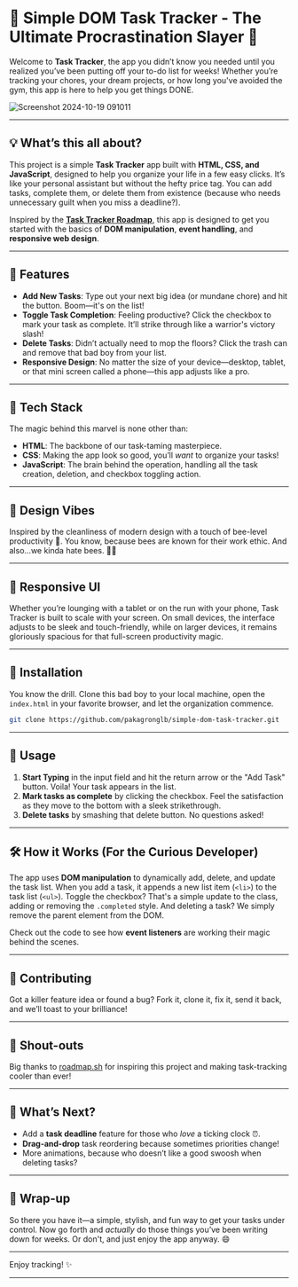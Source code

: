 # 📝 Simple DOM Task Tracker - The Ultimate Procrastination Slayer 🐝

Welcome to **Task Tracker**, the app you didn’t know you needed until you realized you’ve been putting off your to-do list for weeks! Whether you’re tracking your chores, your dream projects, or how long you've avoided the gym, this app is here to help you get things DONE.

![Screenshot 2024-10-19 091011](https://github.com/user-attachments/assets/6e21f096-a44e-4fd4-b362-003064b15841)

---

## 💡 What’s this all about?

This project is a simple **Task Tracker** app built with **HTML, CSS, and JavaScript**, designed to help you organize your life in a few easy clicks. It’s like your personal assistant but without the hefty price tag. You can add tasks, complete them, or delete them from existence (because who needs unnecessary guilt when you miss a deadline?).

Inspired by the **[Task Tracker Roadmap](https://roadmap.sh/projects/task-tracker-js)**, this app is designed to get you started with the basics of **DOM manipulation**, **event handling**, and **responsive web design**. 

---

## 🌟 Features
- **Add New Tasks**: Type out your next big idea (or mundane chore) and hit the button. Boom—it's on the list!
- **Toggle Task Completion**: Feeling productive? Click the checkbox to mark your task as complete. It’ll strike through like a warrior's victory slash!
- **Delete Tasks**: Didn’t actually need to mop the floors? Click the trash can and remove that bad boy from your list.
- **Responsive Design**: No matter the size of your device—desktop, tablet, or that mini screen called a phone—this app adjusts like a pro.

---

## 🚀 Tech Stack

The magic behind this marvel is none other than:
- **HTML**: The backbone of our task-taming masterpiece.
- **CSS**: Making the app look so good, you’ll *want* to organize your tasks!
- **JavaScript**: The brain behind the operation, handling all the task creation, deletion, and checkbox toggling action.

---

## 🎨 Design Vibes
Inspired by the cleanliness of modern design with a touch of bee-level productivity 🐝. You know, because bees are known for their work ethic. And also...we kinda hate bees. 🐝💥

---

## 📲 Responsive UI
Whether you’re lounging with a tablet or on the run with your phone, Task Tracker is built to scale with your screen. On small devices, the interface adjusts to be sleek and touch-friendly, while on larger devices, it remains gloriously spacious for that full-screen productivity magic.

---

## 🔧 Installation

You know the drill. Clone this bad boy to your local machine, open the `index.html` in your favorite browser, and let the organization commence.

```bash
git clone https://github.com/pakagronglb/simple-dom-task-tracker.git
```

---

## 📜 Usage

1. **Start Typing** in the input field and hit the return arrow or the "Add Task" button. Voila! Your task appears in the list.
2. **Mark tasks as complete** by clicking the checkbox. Feel the satisfaction as they move to the bottom with a sleek strikethrough.
3. **Delete tasks** by smashing that delete button. No questions asked!

---

## 🛠️ How it Works (For the Curious Developer)
The app uses **DOM manipulation** to dynamically add, delete, and update the task list. When you add a task, it appends a new list item (`<li>`) to the task list (`<ul>`). Toggle the checkbox? That's a simple update to the class, adding or removing the `.completed` style. And deleting a task? We simply remove the parent element from the DOM.

Check out the code to see how **event listeners** are working their magic behind the scenes.

---

## 🤝 Contributing

Got a killer feature idea or found a bug? Fork it, clone it, fix it, send it back, and we’ll toast to your brilliance!

---

## 💬 Shout-outs
Big thanks to [roadmap.sh](https://roadmap.sh/projects/task-tracker-js) for inspiring this project and making task-tracking cooler than ever!

---

## 📅 What’s Next?
- Add a **task deadline** feature for those who *love* a ticking clock ⏰.
- **Drag-and-drop** task reordering because sometimes priorities change!
- More animations, because who doesn’t like a good swoosh when deleting tasks?

---

## 🎉 Wrap-up
So there you have it—a simple, stylish, and fun way to get your tasks under control. Now go forth and *actually* do those things you’ve been writing down for weeks. Or don't, and just enjoy the app anyway. 😄

---

Enjoy tracking! ✨

---
